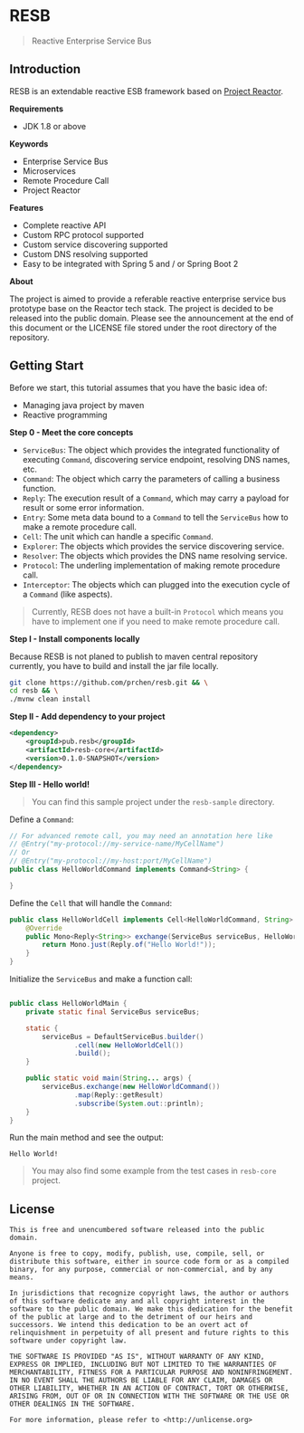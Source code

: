 # RESB

> Reactive Enterprise Service Bus

## Introduction

RESB is an extendable reactive ESB framework based on [Project Reactor](https://projectreactor.io/).

**Requirements**

- JDK 1.8 or above

**Keywords**

- Enterprise Service Bus
- Microservices
- Remote Procedure Call
- Project Reactor

**Features**

- Complete reactive API
- Custom RPC protocol supported
- Custom service discovering supported
- Custom DNS resolving supported
- Easy to be integrated with Spring 5 and / or Spring Boot 2

**About**

The project is aimed to provide a referable reactive enterprise service bus prototype base on the Reactor tech stack.
The project is decided to be released into the public domain.
Please see the announcement at the end of this document or the LICENSE file stored under the root directory of the repository.

## Getting Start

Before we start, this tutorial assumes that you have the basic idea of:

- Managing java project by maven
- Reactive programming

**Step 0 - Meet the core concepts**

- `ServiceBus`: The object which provides the integrated functionality of executing `Command`, discovering service endpoint, resolving DNS names, etc.
- `Command`: The object which carry the parameters of calling a business function.
- `Reply`: The execution result of a `Command`, which may carry a payload for result or some error information.
- `Entry`: Some meta data bound to a `Command` to tell the `ServiceBus` how to make a remote procedure call.
- `Cell`: The unit which can handle a specific `Command`.
- `Explorer`: The objects which provides the service discovering service.
- `Resolver`: The objects which provides the DNS name resolving service.
- `Protocol`: The underling implementation of making remote procedure call.
- `Interceptor`: The objects which can plugged into the execution cycle of a `Command` (like aspects).

> Currently, RESB does not have a built-in `Protocol` which means you have to implement one if you need to make remote procedure call.

**Step I - Install components locally**

Because RESB is not planed to publish to maven central repository currently, you have to build and install the jar file locally.

```bash
git clone https://github.com/prchen/resb.git && \
cd resb && \
./mvnw clean install
```

**Step II - Add dependency to your project**

```xml
<dependency>
    <groupId>pub.resb</groupId>
    <artifactId>resb-core</artifactId>
    <version>0.1.0-SNAPSHOT</version>
</dependency>
```

**Step III - Hello world!**

> You can find this sample project under the `resb-sample` directory.

Define a `Command`:

```java
// For advanced remote call, you may need an annotation here like
// @Entry("my-protocol://my-service-name/MyCellName")
// Or
// @Entry("my-protocol://my-host:port/MyCellName")
public class HelloWorldCommand implements Command<String> {

}
```

Define the `Cell` that will handle the `Command`:

```java
public class HelloWorldCell implements Cell<HelloWorldCommand, String> {
    @Override
    public Mono<Reply<String>> exchange(ServiceBus serviceBus, HelloWorldCommand command) {
        return Mono.just(Reply.of("Hello World!"));
    }
}
```

Initialize the `ServiceBus` and make a function call:

```java

public class HelloWorldMain {
    private static final ServiceBus serviceBus;

    static {
        serviceBus = DefaultServiceBus.builder()
                .cell(new HelloWorldCell())
                .build();
    }

    public static void main(String... args) {
        serviceBus.exchange(new HelloWorldCommand())
                .map(Reply::getResult)
                .subscribe(System.out::println);
    }
}
```

Run the main method and see the output:

```
Hello World!
```

> You may also find some example from the test cases in `resb-core` project.

## License

```
This is free and unencumbered software released into the public domain.

Anyone is free to copy, modify, publish, use, compile, sell, or
distribute this software, either in source code form or as a compiled
binary, for any purpose, commercial or non-commercial, and by any
means.

In jurisdictions that recognize copyright laws, the author or authors
of this software dedicate any and all copyright interest in the
software to the public domain. We make this dedication for the benefit
of the public at large and to the detriment of our heirs and
successors. We intend this dedication to be an overt act of
relinquishment in perpetuity of all present and future rights to this
software under copyright law.

THE SOFTWARE IS PROVIDED "AS IS", WITHOUT WARRANTY OF ANY KIND,
EXPRESS OR IMPLIED, INCLUDING BUT NOT LIMITED TO THE WARRANTIES OF
MERCHANTABILITY, FITNESS FOR A PARTICULAR PURPOSE AND NONINFRINGEMENT.
IN NO EVENT SHALL THE AUTHORS BE LIABLE FOR ANY CLAIM, DAMAGES OR
OTHER LIABILITY, WHETHER IN AN ACTION OF CONTRACT, TORT OR OTHERWISE,
ARISING FROM, OUT OF OR IN CONNECTION WITH THE SOFTWARE OR THE USE OR
OTHER DEALINGS IN THE SOFTWARE.

For more information, please refer to <http://unlicense.org>
```
